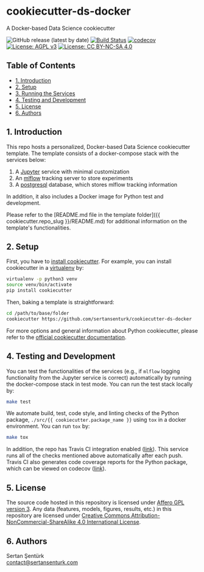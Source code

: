 # cookiecutter-ds-docker

A Docker-based Data Science cookiecutter

![GitHub release (latest by date)](https://img.shields.io/github/v/release/sertansenturk/cookiecutter-ds-docker) [![Build Status](https://travis-ci.com/sertansenturk/cookiecutter-ds-docker.svg?branch=master)](https://travis-ci.com/sertansenturk/cookiecutter-ds-docker) [![codecov](https://codecov.io/gh/sertansenturk/cookiecutter-ds-docker/branch/master/graph/badge.svg)](https://codecov.io/gh/sertansenturk/cookiecutter-ds-docker) [![License: AGPL v3](https://img.shields.io/badge/License-AGPL%20v3-ff69b4.svg)](http://www.gnu.org/licenses/agpl-3.0) [![License: CC BY-NC-SA 4.0](https://img.shields.io/badge/License-CC%20BY--NC--SA%204.0-ff69b4.svg)](http://creativecommons.org/licenses/by-nc-sa/4.0/)

## Table of Contents

- [1. Introduction](#1-introduction)
- [2. Setup](#2-setup)
- [3. Running the Services](#3-running-the-services)
- [4. Testing and Development](#4-testing-and-development)
- [5. License](#5-license)
- [6. Authors](#6-authors)

## 1. Introduction

This repo hosts a personalized, Docker-based Data Science cookiecutter template. The template consists of a docker-compose stack with the services below:

1. A [Jupyter](https://jupyter.org/) service with minimal customization
2. An [mlflow](https://mlflow.org/) tracking server to store experiments
3. A [postgresql](https://www.postgresql.org/) database, which stores mlflow tracking information

In addition, it also includes a Docker image for Python test and development.

Please refer to the [README.md file in the template folder]({{ cookiecutter.repo_slug }}/README.md) for additional information on the template's functionalities.

## 2. Setup

First, you have to [install cookiecutter](https://cookiecutter.readthedocs.io/en/latest/installation.html#install-cookiecutter). For example, you can install cookiecutter in a [virtualenv](https://virtualenv.pypa.io/en/stable/) by:

```bash
virtualenv -p python3 venv
source venv/bin/activate
pip install cookiecutter
```

Then, baking a template is straightforward:

```bash
cd /path/to/base/folder
cookiecutter https://github.com/sertansenturk/cookiecutter-ds-docker
```



For more options and general information about Python cookiecutter, please refer to the [official cookiecutter documentation](https://cookiecutter.readthedocs.io/en/latest/).

## 4. Testing and Development

You can test the functionalities of the services (e.g., if `mlflow` logging functionality from the Jupyter service is correct) automatically by running the docker-compose stack in test mode. You can run the test stack locally by:

```bash
make test
```

We automate build, test, code style, and linting checks of the Python package, `./src/{{ cookiecutter.package_name }}` using `tox` in a docker environment. You can run `tox` by:

```bash
make tox
```

In addition, the repo has Travis CI integration enabled ([link](https://travis-ci.com/github/sertansenturk/cookiecutter-ds-docker)). This service runs all of the checks mentioned above automatically after each push. Travis CI also generates code coverage reports for the Python package, which can be viewed on codecov ([link](https://codecov.io/gh/sertansenturk/cookiecutter-ds-docker/)).

## 5. License

The source code hosted in this repository is licensed under [Affero GPL version 3](https://www.gnu.org/licenses/agpl-3.0.en.html). Any data (features, models,  figures, results, etc.) in this repository are licensed under [Creative Commons Attribution-NonCommercial-ShareAlike 4.0 International License](http://creativecommons.org/licenses/by-nc-sa/4.0/).

## 6. Authors

Sertan Şentürk  
contact@sertansenturk.com
